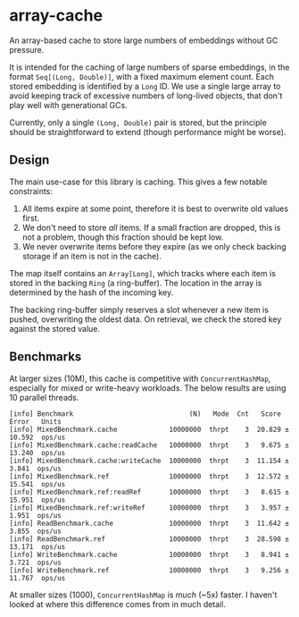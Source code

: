 # array-cache
An array-based cache to store large numbers of embeddings without GC pressure.

It is intended for the caching of large numbers of sparse embeddings, in the
format `Seq[(Long, Double)]`, with a fixed maximum element count. Each stored
embedding is identified by a `Long` ID. We use a single large array to avoid
keeping track of excessive numbers of long-lived objects, that don't play well
with generational GCs.

Currently, only a single `(Long, Double)` pair is stored, but the principle
should be straightforward to extend (though performance might be worse).

## Design

The main use-case for this library is caching. This gives a few notable
constraints:

1. All items expire at some point, therefore it is best to overwrite old values
   first.
2. We don't need to store _all_ items. If a small fraction are dropped, this is
   not a problem, though this fraction should be kept low.
3. We never overwrite items before they expire (as we only check backing
   storage if an item is not in the cache).

The map itself contains an `Array[Long]`, which tracks where each item is
stored in the backing `Ring` (a ring-buffer). The location in the array is
determined by the hash of the incoming key.

The backing ring-buffer simply reserves a slot whenever a new item is pushed,
overwriting the oldest data. On retrieval, we check the stored key against the
stored value.

## Benchmarks

At larger sizes (10M), this cache is competitive with `ConcurrentHashMap`,
especially for mixed or write-heavy workloads. The below results are using 10
parallel threads.

```
[info] Benchmark                             (N)   Mode  Cnt   Score     Error   Units
[info] MixedBenchmark.cache             10000000  thrpt    3  20.829 ±  10.592  ops/us
[info] MixedBenchmark.cache:readCache   10000000  thrpt    3   9.675 ±  13.240  ops/us
[info] MixedBenchmark.cache:writeCache  10000000  thrpt    3  11.154 ±   3.841  ops/us
[info] MixedBenchmark.ref               10000000  thrpt    3  12.572 ±  15.541  ops/us
[info] MixedBenchmark.ref:readRef       10000000  thrpt    3   8.615 ±  15.951  ops/us
[info] MixedBenchmark.ref:writeRef      10000000  thrpt    3   3.957 ±   1.951  ops/us
[info] ReadBenchmark.cache              10000000  thrpt    3  11.642 ±   3.855  ops/us
[info] ReadBenchmark.ref                10000000  thrpt    3  28.598 ±  13.171  ops/us
[info] WriteBenchmark.cache             10000000  thrpt    3   8.941 ±   3.721  ops/us
[info] WriteBenchmark.ref               10000000  thrpt    3   9.256 ±  11.767  ops/us
```

At smaller sizes (1000), `ConcurrentHashMap` is _much_ (~5x) faster. I haven't
looked at where this difference comes from in much detail.
